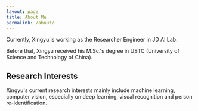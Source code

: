 ```yaml
---
layout: page
title: About Me
permalink: /about/
---
```


Currently, Xingyu is working as the Researcher Engineer in JD AI Lab.

Before that, Xingyu received his M.Sc.'s degree
in USTC (University of Science and Technology of China).

## Research Interests

Xingyu's current research interests mainly include machine learning, computer vision,
especially on deep learning, visual recognition and person re-identification.
